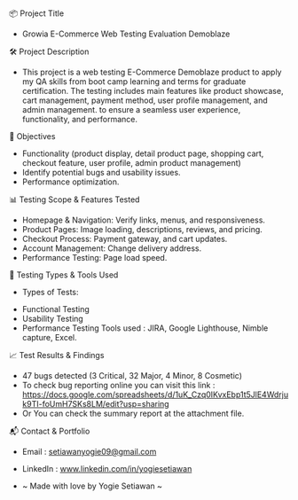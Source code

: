 📦 Project Title
- Growia E-Commerce Web Testing Evaluation Demoblaze

🛠️ Project Description
- This project is a web testing E-Commerce Demoblaze product to apply my QA skills from boot camp learning and terms for graduate certification. The testing includes main features like product showcase, cart management, payment method, user profile management, and admin management. to ensure a seamless user experience, functionality, and performance.

🎯 Objectives
- Functionality (product display, detail product page, shopping cart, checkout feature, user profile, admin product management)
- Identify potential bugs and usability issues.
- Performance optimization.

📊 Testing Scope & Features Tested
- Homepage & Navigation: Verify links, menus, and responsiveness.
- Product Pages: Image loading, descriptions, reviews, and pricing.
- Checkout Process: Payment gateway, and cart updates.
- Account Management: Change delivery address.
- Performance Testing: Page load speed.

🧪 Testing Types & Tools Used
* Types of Tests:
- Functional Testing
- Usability Testing
- Performance Testing
Tools used : JIRA, Google Lighthouse, Nimble capture, Excel.

📈 Test Results & Findings
- 47 bugs detected (3 Critical, 32 Major, 4 Minor, 8 Cosmetic)
- To check bug reporting online you can visit this link : https://docs.google.com/spreadsheets/d/1uK_Czq0IKvxEbp1t5JlE4Wdrjuk9TI-foUmH7SKs8LM/edit?usp=sharing
- Or You can check the summary report at the attachment file.

📬 Contact & Portfolio
- Email : setiawanyogie09@gmail.com
- LinkedIn : www.linkedin.com/in/yogiesetiawan

- ~ Made with love by Yogie Setiawan ~